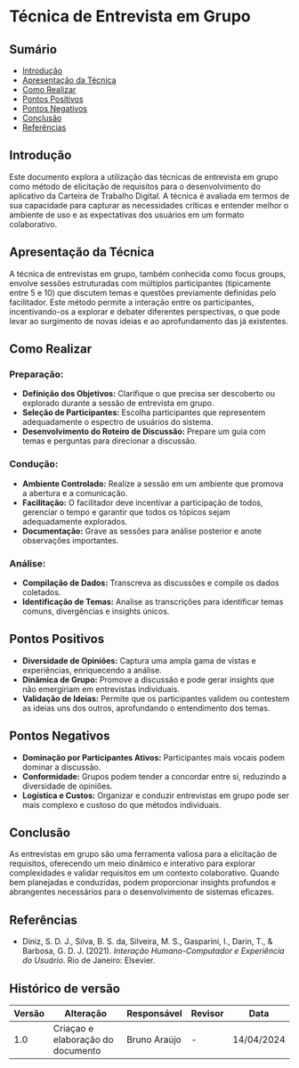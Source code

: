 # Técnica de Entrevista em Grupo

## Sumário
- [Introdução](#Introdução)
- [Apresentação da Técnica](#Apresentação-da-Técnica)
- [Como Realizar](#Como-Realizar)
- [Pontos Positivos](#Pontos-Positivos)
- [Pontos Negativos](#Pontos-Negativos)
- [Conclusão](#Conclusão)
- [Referências](#Referências)

## Introdução
Este documento explora a utilização das técnicas de entrevista em grupo como método de elicitação de requisitos para o desenvolvimento do aplicativo da Carteira de Trabalho Digital. A técnica é avaliada em termos de sua capacidade para capturar as necessidades críticas e entender melhor o ambiente de uso e as expectativas dos usuários em um formato colaborativo.

## Apresentação da Técnica
A técnica de entrevistas em grupo, também conhecida como focus groups, envolve sessões estruturadas com múltiplos participantes (tipicamente entre 5 e 10) que discutem temas e questões previamente definidas pelo facilitador. Este método permite a interação entre os participantes, incentivando-os a explorar e debater diferentes perspectivas, o que pode levar ao surgimento de novas ideias e ao aprofundamento das já existentes.

## Como Realizar
### Preparação:
- **Definição dos Objetivos:** Clarifique o que precisa ser descoberto ou explorado durante a sessão de entrevista em grupo.
- **Seleção de Participantes:** Escolha participantes que representem adequadamente o espectro de usuários do sistema.
- **Desenvolvimento do Roteiro de Discussão:** Prepare um guia com temas e perguntas para direcionar a discussão.

### Condução:
- **Ambiente Controlado:** Realize a sessão em um ambiente que promova a abertura e a comunicação.
- **Facilitação:** O facilitador deve incentivar a participação de todos, gerenciar o tempo e garantir que todos os tópicos sejam adequadamente explorados.
- **Documentação:** Grave as sessões para análise posterior e anote observações importantes.

### Análise:
- **Compilação de Dados:** Transcreva as discussões e compile os dados coletados.
- **Identificação de Temas:** Analise as transcrições para identificar temas comuns, divergências e insights únicos.

## Pontos Positivos
- **Diversidade de Opiniões:** Captura uma ampla gama de vistas e experiências, enriquecendo a análise.
- **Dinâmica de Grupo:** Promove a discussão e pode gerar insights que não emergiriam em entrevistas individuais.
- **Validação de Ideias:** Permite que os participantes validem ou contestem as ideias uns dos outros, aprofundando o entendimento dos temas.

## Pontos Negativos
- **Dominação por Participantes Ativos:** Participantes mais vocais podem dominar a discussão.
- **Conformidade:** Grupos podem tender a concordar entre si, reduzindo a diversidade de opiniões.
- **Logística e Custos:** Organizar e conduzir entrevistas em grupo pode ser mais complexo e custoso do que métodos individuais.

## Conclusão
As entrevistas em grupo são uma ferramenta valiosa para a elicitação de requisitos, oferecendo um meio dinâmico e interativo para explorar complexidades e validar requisitos em um contexto colaborativo. Quando bem planejadas e conduzidas, podem proporcionar insights profundos e abrangentes necessários para o desenvolvimento de sistemas eficazes.

## Referências
- Diniz, S. D. J., Silva, B. S. da, Silveira, M. S., Gasparini, I., Darin, T., & Barbosa, G. D. J. (2021). *Interação Humano-Computador e Experiência do Usuário*. Rio de Janeiro: Elsevier.

## Histórico de versão
| Versão | Alteração | Responsável | Revisor | Data |
| - | - | - | - | - |
| 1.0 | Criaçao e elaboração do documento |Bruno Araújo | -| 14/04/2024 |
